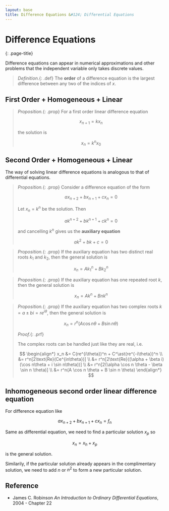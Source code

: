 ```yaml
---
layout: base
title: Difference Equations &#124; Differential Equations
---
```


# Difference Equations
{: .page-title}

Difference equations can appear in numerical approximations and other problems that the independent variable only takes discrete values.

> *Definition.*{: .def}
> The **order** of a difference equation is the largest difference between any two of the indices of $x$.

## First Order + Homogeneous + Linear

> *Proposition.*{: .prop}
> For a first order linear difference equation
>
> $$
  x_{n+1} = kx_n
  $$
>
> the solution is
>
> $$
  x_n = k^n x_0
  $$

## Second Order + Homogeneous + Linear

The way of solving linear difference equations is analogous to that of differential equations.

> *Proposition.*{: .prop}
> Consider a difference equation of the form
>
> $$
  ax_{n+2} + bx_{n+1} + cx_n = 0
  $$
>
> Let $x_n = k^n$ be the solution. Then
>
> $$
  ak^{n+2} + bk^{n+1} + ck^n = 0
  $$
>
> and cancelling $k^n$ gives us the **auxiliary equation**
>
> $$
  ak^2 + bk + c = 0
  $$

> *Proposition.*{: .prop}
> If the auxiliary equation has two distinct real roots $k_1$ and $k_2$,
> then the general solution is
>
> $$
  x_n = Ak_1^n + Bk_2^n
  $$

> *Proposition.*{: .prop}
> If the auxiliary equation has one repeated root $k$,
> then the general solution is
>
> $$
  x_n = Ak^n + Bnk^n
  $$

> *Proposition.*{: .prop}
> If the auxiliary equation has two complex roots $k = a \pm bi = r e^{i\theta}$,
> then the general solution is
>
> $$
  x_n = r^n(A\cos n\theta + B\sin n\theta)
  $$
>
> *Proof.*{: .prf}
>
> The complex roots can be handled just like they are real, i.e.
>
> $$
  \begin{align*}
  x_n &= C(re^{i\theta})^n + C^\ast(re^{-i\theta})^n \\
  &= r^n[2\text{Re}(Ce^{in\theta})] \\
  &= r^n[2\text{Re}((\alpha + \beta i)(\cos n\theta + i \sin n\theta))] \\
  &= r^n[2(\alpha \cos n \theta - \beta \sin n \theta)] \\
  &= r^n(A \cos n \theta + B \sin n \theta)
  \end{align*}
  $$

## Inhomogeneous second order linear difference equation

For difference equation like

$$
ax_{n+2} + bx_{n+1} + cx_n = f_n
$$

Same as differential equation, we need to find a particular solution $x_p$ so

$$
x_n = x_h + x_p
$$

is the general solution.

Similarily, if the particular solution already appears in the complimentary solution, we need to add $n$ or $n^2$ to form a new particular solution.

## Reference

* James C. Robinson _An Introduction to Ordinary Differential Equations_, 2004 - Chapter 22
